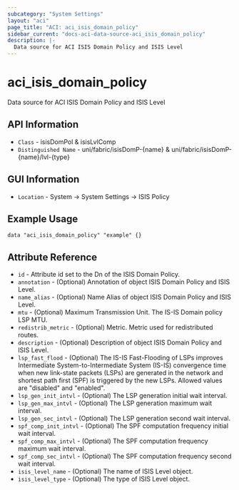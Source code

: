 ```yaml
---
subcategory: "System Settings"
layout: "aci"
page_title: "ACI: aci_isis_domain_policy"
sidebar_current: "docs-aci-data-source-aci_isis_domain_policy"
description: |-
  Data source for ACI ISIS Domain Policy and ISIS Level
---
```


# aci_isis_domain_policy #
Data source for ACI ISIS Domain Policy and ISIS Level


## API Information ##
* `Class` - isisDomPol & isisLvlComp
* `Distinguished Name` - uni/fabric/isisDomP-{name} & uni/fabric/isisDomP-{name}/lvl-{type}

## GUI Information ##
* `Location` - System -> System Settings -> ISIS Policy



## Example Usage ##
```hcl
data "aci_isis_domain_policy" "example" {}
```

## Attribute Reference ##
* `id` - Attribute id set to the Dn of the ISIS Domain Policy.
* `annotation` - (Optional) Annotation of object ISIS Domain Policy and ISIS Level.
* `name_alias` - (Optional) Name Alias of object ISIS Domain Policy and ISIS Level.
* `mtu` - (Optional) Maximum Transmission Unit. The IS-IS Domain policy LSP MTU.
* `redistrib_metric` - (Optional) Metric. Metric used for redistributed routes.
* `description` - (Optional) Description of object ISIS Domain Policy and ISIS Level.
* `lsp_fast_flood` - (Optional) The IS-IS Fast-Flooding of LSPs improves Intermediate System-to-Intermediate System (IS-IS) convergence time when new link-state packets (LSPs) are generated in the network and shortest path first (SPF) is triggered by the new LSPs. Allowed values are "disabled" and "enabled".
* `lsp_gen_init_intvl` - (Optional) The LSP generation initial wait interval. 
* `lsp_gen_max_intvl` - (Optional) The LSP generation maximum wait interval. 
* `lsp_gen_sec_intvl` - (Optional) The LSP generation second wait interval. 
* `spf_comp_init_intvl` - (Optional) The SPF computation frequency initial wait interval. 
* `spf_comp_max_intvl` - (Optional) The SPF computation frequency maximum wait interval.  
* `spf_comp_sec_intvl` - (Optional) The SPF computation frequency second wait interval.
* `isis_level_name` - (Optional) The name of ISIS Level object. 
* `isis_level_type` - (Optional) The type of ISIS Level object.

